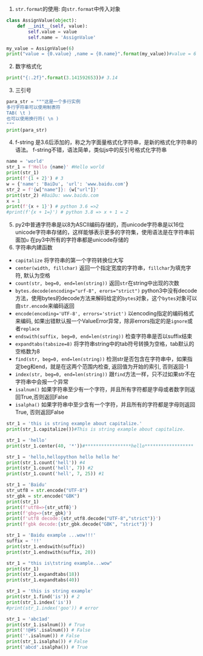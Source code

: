 1. `str.format`的使用:
向`str.format`中传入对象
```python
class AssignValue(object):
    def __init__(self, value):
        self.value = value
        self.name = 'AssignValue'

my_value = AssignValue(6)
print("value = {0.value} ,name = {0.name}".format(my_value))#value = 6 ,name = AssignValue
```
2. 数字格式化
```python
print("{:.2f}".format(3.141592653))# 3.14
```
3. 三引号
```python
para_str = """这是一个多行实例
多行字符串可以使用制表符
TAB( \t )
也可以使用换行符( \n )
"""
print(para_str)
```
4. f-string 是3.6后添加的，称之为字面量格式化字符串，是新的格式化字符串的语法。
f-string不错，语法简单，类似js中的反引号格式化字符串
```python
name = 'world'
str_1 = f'Hello {name}' #Hello world
print(str_1)
print(f'{1 + 2}') # 3
w = {'name': 'BaiDu', 'url': 'www.baidu.com'}
str_2 = f'{w["name"]}: {w["url"]}'
print(str_2) #BaiDu: www.baidu.com
x = 1
print(f'{x + 1}') # python 3.6 =>2
#print(f'{x + 1=}') # python 3.8 => x + 1 = 2
```
5. py2中普通字符串是以8为ASCII编码存储的，而unicode字符串是以16位unicode字符串存储的，这样能够表示更多的字符集，使用语法是在字符串前面加`u`
在py3中所有的字符串都是unicode存储的
6. 字符串内建函数
- `capitalize` 将字符串的第一个字符转换位大写
- `center(width, fillchar)` 返回一个指定宽度的字符串，`fillchar`为填充字符, 默认为空格
- `count(str, beg=0, end=len(string))` 返回`str`在string中出现的次数
- `bytes.decode(encoding="urf-8", erors="strict")` python3中没有decode方法，使用bytes的decode方法来解码给定的`bytes`对象，这个`bytes`对象可以由`str.encode`来编码返回
- `encode(encoding='UTF-8', errors='strict')` 以encoding指定的编码格式来编码, 如果出错默认报一个ValueError异常，除非errors指定的是`ignore`或者`replace`
- `endswith(suffix, beg=0, end=len(string))` 检查字符串是否以suffix结束
- `expandtabs(tabsize=8)` 将字符串string中的tab符号转换为空格，tab默认的空格数为8
- `find(str, beg=0, end=len(string))` 检测str是否包含在字符串中，如果指定beg和end，就是在这两个范围内检查, 返回值为开始的索引, 否则返回-1
- `index(str, beg=0, end=len(string))` 跟`find`方法一样，只不过如果str不在字符串中会报一个异常
- `isalnum()` 如果字符串至少有一个字符，并且所有字符都是字母或者数字则返回True,否则返回False
- `isalpha()` 如果字符串中至少含有一个字符，并且所有的字符都是字母则返回True, 否则返回False
```python
str_1 = 'this is string example about capitalize.'
print(str_1.capitalize())#This is string example about capitalize.

str_1 = 'hello'
print(str_1.center(40, '*'))#*****************hello******************

str_1 = 'hello,hellopython hello hello he'
print(str_1.count('hell')) #4
print(str_1.count('hell', 7)) #2
print(str_1.count('hell', 7, 25)) #1

str_1 = 'Baidu'
str_utf8 = str.encode("UTF-8")
str_gbk = str.encode("GBK")
print(str_1)
print(f'utf8=>{str_utf8}')
print(f'gbg=>{str_gbk}')
print(f'utf8 decode:{str_utf8.decode("UTF-8","strict")}')
print(f'gbk decode:{str_gbk.decode("GBK", "strict")}')

str_1 = 'Baidu example ...wow!!!'
suffix = '!!'
print(str_1.endswith(suffix))
print(str_1.endswith(suffix, 20))

str_1 = "this is\tstring example...wow"
print(str_1)
print(str_1.expandtabs(18))
print(str_1.expandtabs(40))

str_1 = 'this is string example'
print(str_1.find('is')) # 2
print(str_1.index('is'))
#print(str_1.index('goo')) # error

str_1 = 'abc1ad'
print(str_1.isalnum()) # True
print('!@#$'.isalnum()) # False
print(''.isalnum()) # False
print(str_1.isalpha()) # False
print('abcd'.isalpha()) # True
```
